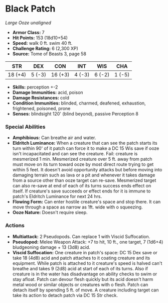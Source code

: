 # Black Patch

*Large* *Ooze* *unaligned*

- **Armor Class:** 7
- **Hit Points:** 153 (18d10+54)
- **Speed:** walk 0 ft. swim 40 ft.
- **Challenge Rating:** 6 (2,300 XP)
- **Source:** Tome of Beasts 3, page 58

| STR | DEX | CON | INT | WIS | CHA |
| --- | --- | --- | --- | --- | --- |
| 18 (+4) | 5 (-3) | 16 (+3) | 4 (-3) | 6 (-2) | 1 (-5) |

- **Skills:** perception +-2
- **Damage Immunities:** acid, poison
- **Damage Resistances:** cold
- **Condition Immunities:** blinded, charmed, deafened, exhaustion, frightened, poisoned, prone
- **Senses:** blindsight 120' (blind beyond), passive Perception 8

### Special Abilities

- **Amphibious:** Can breathe air and water.
- **Eldritch Luminance:** When a creature that can see the patch starts its turn within 90' of it patch can force it to make a DC 15 Wis save if ooze isn't incapacitated and can see the creature. Fail: creature is mesmerized 1 min. Mesmerized creature over 5 ft. away from patch must move on its turn toward ooze by most direct route trying to get within 5 feet. It doesn't avoid opportunity attacks but before moving into damaging terrain such as lava or a pit and whenever it takes damage from a source other than ooze target can re-save. Mesmerized target can also re-save at end of each of its turns success ends effect on itself. If creature's save succeeds or effect ends for it is immune to patch's Eldritch Luminance for next 24 hrs.
- **Flowing Form:** Can enter hostile creature's space and stop there. It can move through a space as narrow as 1ft. wide with o squeezing.
- **Ooze Nature:** Doesn't require sleep.

### Actions

- **Multiattack:** 2 Pseudopods. Can replace 1 with Viscid Suffocation.
- **Pseudopod:** Melee Weapon Attack: +7 to hit, 10 ft., one target, 7 (1d6+4) bludgeoning damage + 13 (3d8) acid.
- **Viscid Suffocation:** One creature in patch's space: DC 15 Dex save or take 18 (4d8) acid and patch attaches to it coating creature and its equipment. While patch is attached to it creature's speed is halved can't breathe and takes 9 (2d8) acid at start of each of its turns. Also if creature is in the water has disadvantage on ability checks to swim or stay afloat. Patch can devour flesh quickly but its acid doesn't harm metal wood or similar objects or creatures with o flesh. Patch can detach itself by spending 5 ft. of move. A creature including target can take its action to detach patch via DC 15 Str check.


